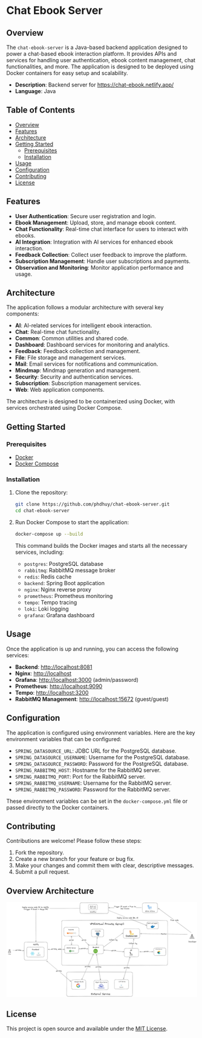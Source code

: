# Chat Ebook Server

## Overview

The `chat-ebook-server` is a Java-based backend application designed to power a chat-based ebook interaction platform. It provides APIs and services for handling user authentication, ebook content management, chat functionalities, and more. The application is designed to be deployed using Docker containers for easy setup and scalability.

- **Description**: Backend server for https://chat-ebook.netlify.app/
- **Language**: Java

## Table of Contents

- [Overview](#overview)
- [Features](#features)
- [Architecture](#architecture)
- [Getting Started](#getting-started)
  - [Prerequisites](#prerequisites)
  - [Installation](#installation)
- [Usage](#usage)
- [Configuration](#configuration)
- [Contributing](#contributing)
- [License](#license)

## Features

- **User Authentication**: Secure user registration and login.
- **Ebook Management**: Upload, store, and manage ebook content.
- **Chat Functionality**: Real-time chat interface for users to interact with ebooks.
- **AI Integration**: Integration with AI services for enhanced ebook interaction.
- **Feedback Collection**: Collect user feedback to improve the platform.
- **Subscription Management**: Handle user subscriptions and payments.
- **Observation and Monitoring**: Monitor application performance and usage.

## Architecture

The application follows a modular architecture with several key components:

- **AI**: AI-related services for intelligent ebook interaction.
- **Chat**: Real-time chat functionality.
- **Common**: Common utilities and shared code.
- **Dashboard**: Dashboard services for monitoring and analytics.
- **Feedback**: Feedback collection and management.
- **File**: File storage and management services.
- **Mail**: Email services for notifications and communication.
- **Mindmap**: Mindmap generation and management.
- **Security**: Security and authentication services.
- **Subscription**: Subscription management services.
- **Web**: Web application components.

The architecture is designed to be containerized using Docker, with services orchestrated using Docker Compose.

## Getting Started

### Prerequisites

- [Docker](https://www.docker.com/get-started)
- [Docker Compose](https://docs.docker.com/compose/install/)

### Installation

1.  Clone the repository:

    ```bash
    git clone https://github.com/phdhuy/chat-ebook-server.git
    cd chat-ebook-server
    ```

2.  Run Docker Compose to start the application:

    ```bash
    docker-compose up --build
    ```

    This command builds the Docker images and starts all the necessary services, including:

    -   `postgres`: PostgreSQL database
    -   `rabbitmq`: RabbitMQ message broker
    -   `redis`: Redis cache
    -   `backend`: Spring Boot application
    -   `nginx`: Nginx reverse proxy
    -   `prometheus`: Prometheus monitoring
    -   `tempo`: Tempo tracing
    -   `loki`: Loki logging
    -   `grafana`: Grafana dashboard

## Usage

Once the application is up and running, you can access the following services:

-   **Backend**: [http://localhost:8081](http://localhost:8081)
-   **Nginx**: [http://localhost](http://localhost)
-   **Grafana**: [http://localhost:3000](http://localhost:3000) (admin/password)
-   **Prometheus**: [http://localhost:9090](http://localhost:9090)
-   **Tempo**: [http://localhost:3200](http://localhost:3200)
-   **RabbitMQ Management**: [http://localhost:15672](http://localhost:15672) (guest/guest)

## Configuration

The application is configured using environment variables. Here are the key environment variables that can be configured:

-   `SPRING_DATASOURCE_URL`: JDBC URL for the PostgreSQL database.
-   `SPRING_DATASOURCE_USERNAME`: Username for the PostgreSQL database.
-   `SPRING_DATASOURCE_PASSWORD`: Password for the PostgreSQL database.
-   `SPRING_RABBITMQ_HOST`: Hostname for the RabbitMQ server.
-   `SPRING_RABBITMQ_PORT`: Port for the RabbitMQ server.
-   `SPRING_RABBITMQ_USERNAME`: Username for the RabbitMQ server.
-   `SPRING_RABBITMQ_PASSWORD`: Password for the RabbitMQ server.

These environment variables can be set in the `docker-compose.yml` file or passed directly to the Docker containers.

## Contributing

Contributions are welcome! Please follow these steps:

1.  Fork the repository.
2.  Create a new branch for your feature or bug fix.
3.  Make your changes and commit them with clear, descriptive messages.
4.  Submit a pull request.

## Overview Architecture

![OverviewArchitecture](overview-architecture.png)  

## License

This project is open source and available under the [MIT License](LICENSE).
